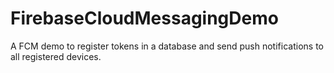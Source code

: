 # FirebaseCloudMessagingDemo
A FCM demo to register tokens in a database and send push notifications to all registered devices.
